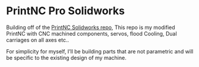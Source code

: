 # PrintNC Pro Solidworks

Building off of the [PrintNC Solidworks repo](https://github.com/bhowiebkr/PrintNC_Solidworks), This repo is my modified PrintNC with CNC machined components, servos, flood Cooling, Dual carriages on all axes etc..  

For simplicity for myself, I’ll be building parts that are not parametric and will be specific to the existing design of my machine. 